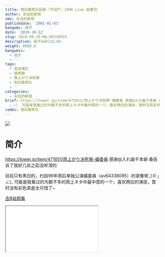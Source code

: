 ```yaml
---
title: 雨后敢死队短剧『不动产』1996 Live 蚁委员
author: 永远的新规
zmz: 永远的新规
publishdate: '2001-01-03'
bangumi: 段子
date: '2019-10-12'
slug: 2019-09-29-NA-69336919
description: 段子&#8226;NA
weight: 8988.0
bangumis:
  - 段子
  - ''
tags:
  - 宮迫博之
  - 蛍原徹
  - 雨上がり決死隊
  - 雨后敢死队
  - ''
categories:
  - 永远的新规
brief: https://tower.jp/item/471651/雨上がり決死隊-蟻委員 感谢@入れ歯千本爺 桑告诉了我好几处之前没听清的 目前只有黑白的，扫自96年雨后单独公演蟻委員（av64338095）的录像带_(:0
  」∠)_ 可能是我看过的为数不多的雨上ネタ中最中意的一个，喜欢两位的演技，暂时没有彩色真是太可惜了~
combi: 雨后敢死队
---
```

![](https://raw.githubusercontent.com/tcgriffith/owaraisite/master/static/tmpimg/a3e0549cf653568821a2a77224075dfb1194cf43.jpg.480.jpg)
# 简介  
https://tower.jp/item/471651/雨上がり決死隊-蟻委員
感谢@入れ歯千本爺 桑告诉了我好几处之前没听清的

目前只有黑白的，扫自96年雨后单独公演蟻委員（av64338095）的录像带_(:0 」∠)_
可能是我看过的为数不多的雨上ネタ中最中意的一个，喜欢两位的演技，暂时没有彩色真是太可惜了~  

[去B站观看](https://www.bilibili.com/video/av69336919/)
<div class ="resp-container"><iframe class="testiframe" src="//player.bilibili.com/player.html?aid=69336919"", scrolling="no", allowfullscreen="true" > </iframe></div> 
